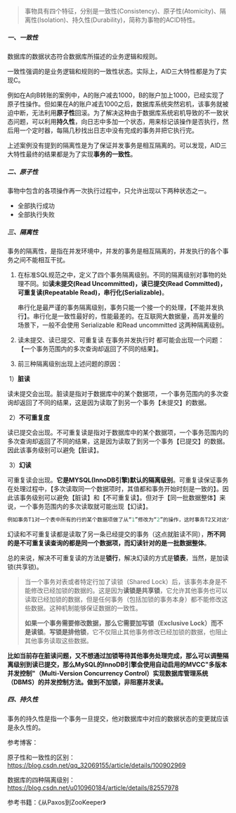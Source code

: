 > 事物具有四个特征，分别是一致性(Consistency)、原子性(Atomicity)、隔离性(Isolation)、持久性(Durability)，简称为事物的ACID特性。

##### 一、一致性

数据库的数据状态符合数据库所描述的业务逻辑和规则。

一致性强调的是业务逻辑和规则的一致性状态。实际上，AID三大特性都是为了实现C。

​		例如在A向B转账的案例中，A的账户减去1000，B的账户加上1000，已经实现了原子性操作。但如果在A的账户减去1000之后，数据库系统突然宕机，该事务就被迫中断，无法利用**原子性**回滚。为了解决这种由于数据库系统宕机导致的不一致状态问题，可以利用**持久性**，向日志中多加一个状态，用来标记该操作是否执行，然后用一个定时器，每隔几秒找出日志中没有完成的事务并把它执行完。

​		上述案例没有提到的隔离性是为了保证并发事务是相互隔离的。可以发现，AID三大特性最终的结果都是为了实现**事务的一致性**。

##### 二、原子性

事物中包含的各项操作再一次执行过程中，只允许出现以下两种状态之一。

* 全部执行成功
* 全部执行失败

##### 三、隔离性

事务的隔离性，是指在并发环境中，并发的事务是相互隔离的，并发执行的各个事务之间不能相互干扰。

1. 在标准SQL规范之中，定义了四个事务隔离级别。不同的隔离级别对事物的处理不同。如**读未提交(Read Uncommitted)，读已提交(Read Committed)，可重复读(Repeatable Read)，串行化(Serializable)**。

   串行化是最严谨的事务隔离级别，事务只能一个接一个的处理，【不能并发执行】。串行化是一致性最好的，性能最差的。在互联网大数据量，高并发量的场景下，一般不会使用 Serializable 和Read uncommitted 这两种隔离级别。

2. 读未提交、读已提交、可重复读 在事务并发执行时 都可能会出现一个问题：【一个事务范围内的多次查询却返回了不同的结果】。

3. 前三种隔离级别出现上述问题的原因：

​	1）**脏读**

​		读未提交会出现。脏读是指对于数据库中的某个数据项，一个事务范围内的多次查询却返回了不同的结果，这是因为读取了到另一个事务【未提交】的数据。

​	2）**不可重复度**

​		读已提交会出现。不可重复读是指对于数据库中的某个数据项，一个事务范围内的多次查询却返回了不同的结果，这是因为读取了到另一个事务【已提交】的数据。因此该事务级别可以避免【脏读】。

​	3）**幻读**

​		可重复读会出现。**它是MYSQL(InnoDB引擎)默认的隔离级别**。可重复读保证事务在处理过程中，【多次读取同一个数据项时，其值都和事务开始时刻是一致的】。因此该事务级别可以避免【脏读】和【不可重复读】。但对于【同一批数据整体】来说，一个事务范围内的多次读取就可能出现【幻读】。

```java
例如事务T1对一个表中所有的行的某个数据项做了从“1”修改为“2”的操作，这时事务T2又对这个表中插入了一行数据项，而这个数据项的数值还是为“1”并且提交给数据库。而操作事务T1的用户如果再查看刚刚修改的数据，会发现还有一行没有修改，其实这行是从事务T2中添加的，就好像产生幻觉一样，这就是发生了幻读。
```
​		幻读和不可重复读都是读取了另一条已经提交的事务（这点就脏读不同），**所不同的是不可重复读查询的都是同一个数据项，而幻读针对的是一批数据整体**。

​		总的来说，解决不可重复读的方法是**锁行**，解决幻读的方式是**锁表**，当然，是加读锁(共享锁)。

> 当一个事务对表或者特定行加了读锁（Shared Lock）后，该事务本身是不能修改已经加锁的数据的。这是因为**读锁是共享锁**，它允许其他事务也可以读取已经加锁的数据，但是任何事务（包括加锁的事务本身）都不能修改这些数据。这种机制能够保证数据的一致性。
>
> **如果一个事务需要修改数据，那么它需要加写锁（Exclusive Lock）而不是读锁**。**写锁是排他锁**，它不仅阻止其他事务修改已经加锁的数据，也阻止其他事务读取这些数据。

**比如当前存在脏读问题，又不想通过加锁等待其他事务处理完成，那么可以调整隔离级别到读已提交，那么MySQL的InnoDB引擎会使用自动启用的MVCC"多版本并发控制"（Multi-Version Concurrency Control）实现数据库管理系统（DBMS）的并发控制方法。做到不加锁，非阻塞并发读。**

##### 四、持久性

事务的持久性是指一个事务一旦提交，他对数据库中对应的数据状态的变更就应该是永久性的。





参考博客：

原子性和一致性的区别：https://blog.csdn.net/qq_32069155/article/details/100902969

数据库的四种隔离级别：https://blog.csdn.net/u010960184/article/details/82557978

参考书籍：《从Paxos到ZooKeeper》

